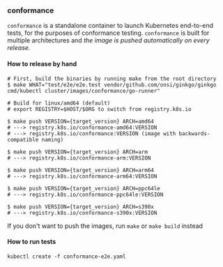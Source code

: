 ### conformance

`conformance` is a standalone container to launch Kubernetes end-to-end tests, for the purposes of conformance testing.
`conformance` is built for multiple architectures and _the image is pushed automatically on every release._

#### How to release by hand

```console
# First, build the binaries by running make from the root directory
$ make WHAT="test/e2e/e2e.test vendor/github.com/onsi/ginkgo/ginkgo cmd/kubectl cluster/images/conformance/go-runner"

# Build for linux/amd64 (default)
# export REGISTRY=$HOST/$ORG to switch from registry.k8s.io

$ make push VERSION={target_version} ARCH=amd64
# ---> registry.k8s.io/conformance-amd64:VERSION
# ---> registry.k8s.io/conformance:VERSION (image with backwards-compatible naming)

$ make push VERSION={target_version} ARCH=arm
# ---> registry.k8s.io/conformance-arm:VERSION

$ make push VERSION={target_version} ARCH=arm64
# ---> registry.k8s.io/conformance-arm64:VERSION

$ make push VERSION={target_version} ARCH=ppc64le
# ---> registry.k8s.io/conformance-ppc64le:VERSION

$ make push VERSION={target_version} ARCH=s390x
# ---> registry.k8s.io/conformance-s390x:VERSION
```

If you don't want to push the images, run `make` or `make build` instead


#### How to run tests

```
kubectl create -f conformance-e2e.yaml
```


